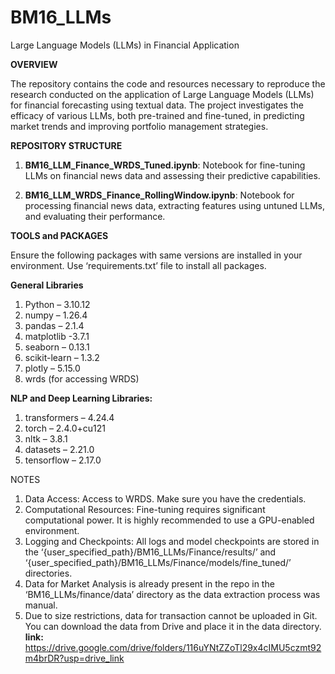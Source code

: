 # BM16_LLMs
Large Language Models (LLMs) in Financial Application

**OVERVIEW**

The repository contains the code and resources necessary to reproduce the research conducted on the application of Large Language Models (LLMs) for financial forecasting using textual data. The project investigates the efficacy of various LLMs, both pre-trained and fine-tuned, in predicting market trends and improving portfolio management strategies.

**REPOSITORY STRUCTURE**
1. **BM16_LLM_Finance_WRDS_Tuned.ipynb**: Notebook for fine-tuning LLMs on financial news data and assessing their predictive capabilities.

2. **BM16_LLM_WRDS_Finance_RollingWindow.ipynb**: Notebook for processing financial news data, extracting features using untuned LLMs, and evaluating their performance.


**TOOLS and PACKAGES**

Ensure the following packages with same versions are installed in your environment. Use ‘requirements.txt’ file to install all packages.

**General Libraries**
1.	Python – 3.10.12
2.	numpy – 1.26.4
3.	pandas – 2.1.4
4.	matplotlib -3.7.1
5.	seaborn – 0.13.1
6.	scikit-learn – 1.3.2
7.	plotly – 5.15.0
8.	wrds (for accessing WRDS)

**NLP and Deep Learning Libraries:**
1.	transformers – 4.24.4
2.	torch – 2.4.0+cu121
3.	nltk – 3.8.1
4.	datasets – 2.21.0
5.	tensorflow – 2.17.0

NOTES

1. Data Access: Access to WRDS. Make sure you have the credentials.
2. Computational Resources: Fine-tuning requires significant computational power. It is highly recommended to use a GPU-enabled environment.
3. Logging and Checkpoints: All logs and model checkpoints are stored in the ‘{user_specified_path}/BM16_LLMs/Finance/results/’ and ‘{user_specified_path}/BM16_LLMs/Finance/models/fine_tuned/’ directories.
4. Data for Market Analysis is already present in the repo in the ‘BM16_LLMs/finance/data’ directory as the data extraction process was manual.
5. Due to size restrictions, data for transaction cannot be uploaded in Git. You can download the data from Drive and place it in the data directory. 
**link:** https://drive.google.com/drive/folders/116uYNtZZoTl29x4cIMU5czmt92m4brDR?usp=drive_link

